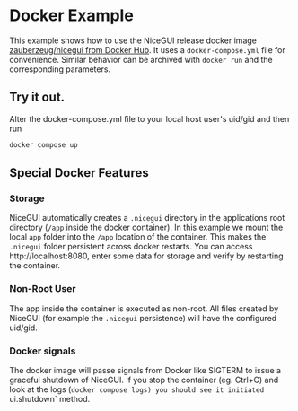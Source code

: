 # Docker Example

This example shows how to use the NiceGUI release docker image
[zauberzeug/nicegui from Docker Hub](https://hub.docker.com/r/zauberzeug/nicegui).
It uses a `docker-compose.yml` file for convenience.
Similar behavior can be archived with `docker run` and the corresponding parameters.

## Try it out.

Alter the docker-compose.yml file to your local host user's uid/gid and then run

```bash
docker compose up
```

## Special Docker Features

### Storage

NiceGUI automatically creates a `.nicegui` directory in the applications root directory (`/app` inside the docker container).
In this example we mount the local `app` folder into the `/app` location of the container.
This makes the `.nicegui` folder persistent across docker restarts.
You can access http://localhost:8080, enter some data for storage and verify by restarting the container.

### Non-Root User

The app inside the container is executed as non-root.
All files created by NiceGUI (for example the `.nicegui` persistence) will have the configured uid/gid.

### Docker signals

The docker image will passe signals from Docker like SIGTERM to issue a graceful shutdown of NiceGUI.
If you stop the container (eg. Ctrl+C) and look at the logs (`docker compose logs) you should see it initiated `ui.shutdown` method.
